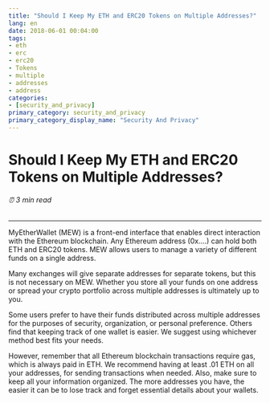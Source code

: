 ```yaml
---
title: "Should I Keep My ETH and ERC20 Tokens on Multiple Addresses?"
lang: en
date: 2018-06-01 00:04:00
tags:
- eth
- erc
- erc20
- Tokens
- multiple
- addresses
- address
categories:
- [security_and_privacy]
primary_category: security_and_privacy
primary_category_display_name: "Security And Privacy"
---
```


# __Should I Keep My ETH and ERC20 Tokens on Multiple Addresses?__
###### ⏰ 3 min read
***

MyEtherWallet (MEW) is a front-end interface that enables direct interaction with the Ethereum blockchain. Any Ethereum address (0x….) can hold both ETH and ERC20 tokens. MEW allows users to manage a variety of different funds on a single address.

Many exchanges will give separate addresses for separate tokens, but this is not necessary on MEW. Whether you store all your funds on one address or spread your crypto portfolio across multiple addresses is ultimately up to you. 

Some users prefer to have their funds distributed across multiple addresses for the purposes of security, organization, or personal preference. Others find that keeping track of one wallet is easier. We suggest using whichever method best fits your needs.

However, remember that all Ethereum blockchain transactions require gas, which is always paid in ETH. We recommend having at least .01 ETH on all your addresses, for sending transactions when needed. Also, make sure to keep all your information organized. The more addresses you have, the easier it can be to lose track and forget essential details about your wallets.
